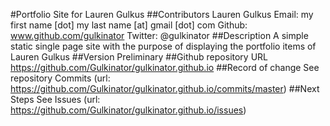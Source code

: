 #Portfolio Site for Lauren Gulkus
##Contributors
Lauren Gulkus
Email: my first name [dot] my last name [at] gmail [dot] com
Github: www.github.com/gulkinator
Twitter: @gulkinator
##Description
A simple static single page site with the purpose of displaying the portfolio items of Lauren Gulkus
##Version
Preliminary
##Github repository URL
https://github.com/Gulkinator/gulkinator.github.io
##Record of change
See repository Commits (url: https://github.com/Gulkinator/gulkinator.github.io/commits/master)
##Next Steps
See Issues (url: https://github.com/Gulkinator/gulkinator.github.io/issues)
